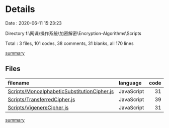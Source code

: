# Details

Date : 2020-06-11 15:23:23

Directory f:\网课\操作系统\加密解密\Encryption-Algorithms\Scripts

Total : 3 files,  101 codes, 38 comments, 31 blanks, all 170 lines

[summary](results.md)

## Files
| filename | language | code | comment | blank | total |
| :--- | :--- | ---: | ---: | ---: | ---: |
| [Scripts/MonoalphabeticSubstitutionCipher.js](/Scripts/MonoalphabeticSubstitutionCipher.js) | JavaScript | 31 | 14 | 12 | 57 |
| [Scripts/TransferredCipher.js](/Scripts/TransferredCipher.js) | JavaScript | 39 | 13 | 11 | 63 |
| [Scripts/VigenereCipher.js](/Scripts/VigenereCipher.js) | JavaScript | 31 | 11 | 8 | 50 |

[summary](results.md)